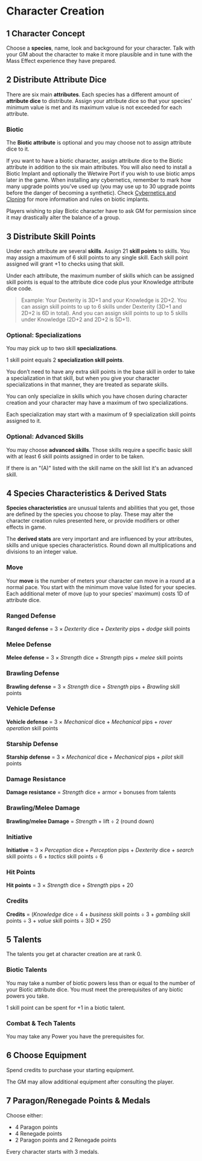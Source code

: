# Character Creation

## 1 Character Concept

Choose a **species**, name, look and background for your character. Talk with your GM about the character to make it
more plausible and in tune with the Mass Effect experience they have prepared.

## 2 Distribute Attribute Dice

There are six main **attributes**. Each species has a different amount of **attribute dice** to distribute. Assign your
attribute dice so that your species' minimum value is met and its maximum value is not exceeded for each attribute.

### Biotic

The **Biotic attribute** is optional and you may choose not to assign attribute dice to it.

If you want to have a biotic character, assign attribute dice to the Biotic attribute in addition to the six main
attributes. You will also need to install a Biotic Implant and optionally the Wetwire Port if you wish to use biotic
amps later in the game. When installing any cybernetics, remember to mark how many upgrade points you’ve used up (you
may use up to 30 upgrade points before the danger of becoming a synthetic). Check
[Cybernetics and Cloning](cybernetics-and-cloning.md) for more information and rules on biotic implants.

Players wishing to play Biotic character have to ask GM for permission since it may drastically alter the balance of a
group.

## 3 Distribute Skill Points

Under each attribute are several **skills**. Assign 21 **skill points** to skills. You may assign a maximum of 6 skill
points to any single skill. Each skill point assigned will grant +1 to checks using that skill.

Under each attribute, the maximum number of skills which can be assigned skill points is equal to the attribute dice
code plus your Knowledge attribute dice code.

> Example: Your Dexterity is 3D+1 and your Knowledge is 2D+2. You can assign skill points to up to 6 skills under
> Dexterity (3D+1 and 2D+2 is 6D in total). And you can assign skill points to up to 5 skills under Knowledge (2D+2 and
> 2D+2 is 5D+1).

### Optional: Specializations

You may pick up to two skill **specializations**.

1 skill point equals 2 **specialization skill points**.

You don’t need to have any extra skill points in the base skill in order to take a specialization in that skill, but
when you give your character specializations in that manner, they are treated as separate skills.

You can only specialize in skills which you have chosen during character creation and your character may have a maximum
of two specializations.

Each specialization may start with a maximum of 9 specialization skill points assigned to it.

### Optional: Advanced Skills

You may choose **advanced skills**. Those skills require a specific basic skill with at least 6 skill points assigned in
order to be taken.

If there is an "(A)" listed with the skill name on the skill list it's an advanced skill.

## 4 Species Characteristics & Derived Stats

**Species characteristics** are unusual talents and abilities that you get, those are defined by the species you choose
to play. These may alter the character creation rules presented here, or provide modifiers or other effects in game.

The **derived stats** are very important and are influenced by your attributes, skills and unique species
characteristics. Round down all multiplications and divisions to an integer value.

### Move

Your **move** is the number of meters your character can move in a round at a normal pace. You start with the minimum
move value listed for your species. Each additional meter of move (up to your species' maximum) costs 1D of attribute
dice.

### Ranged Defense

**Ranged defense** = 3 × *Dexterity* dice + *Dexterity* pips + *dodge* skill points

### Melee Defense

**Melee defense** = 3 × *Strength* dice + *Strength* pips + *melee* skill points

### Brawling Defense

**Brawling defense** = 3 × *Strength* dice + *Strength* pips + *Brawling* skill points

### Vehicle Defense

**Vehicle defense** = 3 × *Mechanical* dice + *Mechanical* pips + *rover operation* skill points

### Starship Defense

**Starship defense** = 3 × *Mechanical* dice + *Mechanical* pips + *pilot* skill points

### Damage Resistance

**Damage resistance** = *Strength* dice + armor + bonuses from talents

### Brawling/Melee Damage

**Brawling/melee Damage** = *Strength* + lift ÷ 2 (round down)

### Initiative

**Initiative** = 3 × *Perception* dice + *Perception* pips + *Dexterity* dice + *search* skill points ÷ 6 + *tactics* skill points ÷ 6

### Hit Points

**Hit points** = 3 × *Strength* dice + *Strength* pips + 20

### Credits

**Credits** = (*Knowledge* dice ÷ 4 + *business* skill points ÷ 3 + *gambling* skill points ÷ 3 + *value* skill points ÷ 3)D × 250

## 5 Talents

The talents you get at character creation are at rank 0.

### Biotic Talents

You may take a number of biotic powers less than or equal to the number of your Biotic attribute dice. You must meet the
prerequisites of any biotic powers you take.

1 skill point can be spent for +1 in a biotic talent.

### Combat & Tech Talents

You may take any Power you have the prerequisites for.

## 6 Choose Equipment

Spend credits to purchase your starting equipment.

The GM may allow additional equipment after consulting the player.

## 7 Paragon/Renegade Points & Medals

Choose either:

* 4 Paragon points
* 4 Renegade points
* 2 Paragon points and 2 Renegade points

Every character starts with 3 medals.
